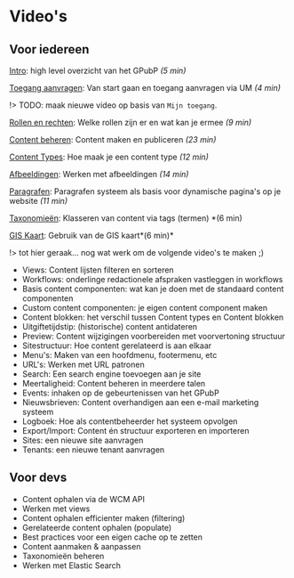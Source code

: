 # Video's 
## Voor iedereen

[Intro](https://watch.screencastify.com/v/6ZDRvr2HjzdGkRUks6G4" ':target="_blank"'): high level overzicht van het GPubP *(5 min)*

[Toegang aanvragen](https://watch.screencastify.com/v/EVbwFYYCuD1hEs2ZcF8G ':target="_blank"'): Van start gaan en toegang aanvragen via UM *(4 min)* 

!> TODO: maak nieuwe video op basis van `Mijn toegang`.

[Rollen en rechten](https://watch.screencastify.com/v/mFKQnDDjDayw8rKRm1p2 ':target="_blank"'): Welke rollen zijn er en wat kan je ermee *(9 min)*

[Content beheren](https://watch.screencastify.com/v/cT6PcWKM6wmLkvyLUP4x ':target="_blank"'): Content maken en publiceren *(23 min)*

[Content Types](https://watch.screencastify.com/v/ZjyAq5pCSHnIbBx61Ayx ':target="_blank"'): Hoe maak je een content type *(12 min)*

[Afbeeldingen](https://watch.screencastify.com/v/F9tMVZ0axwyBZe2VrHjc ':target="_blank"'): Werken met afbeeldingen *(14 min)*

[Paragrafen](https://watch.screencastify.com/v/8mwRM1CKMEjedbUVKsgJ ':target="_blank"'): Paragrafen systeem als basis voor dynamische pagina's op je website *(11 min)*

[Taxonomieën](https://watch.screencastify.com/v/B1tt7ZMZ52bnPtYLyZO5 ':target="_blank"'): Klasseren van content via tags (termen) *(6 min)

[GIS Kaart](https://app.screencastify.com/v3/watch/WtAE4vjNBYYZEvDXbytI ':target="_blank"'): Gebruik van de GIS kaart*(6 min)*


!> tot hier geraak... nog wat werk om de volgende video's te maken ;)

* Views: Content lijsten filteren en sorteren 
* Workflows: onderlinge redactionele afspraken vastleggen in workflows
* Basis content componenten: wat kan je doen met de standaard content componenten 
* Custom content componenten: je eigen content component maken
* Content blokken: het verschil tussen Content types en Content blokken 
* Uitgiftetijdstip: (historische) content antidateren
* Preview: Content wijzigingen voorbereiden met voorvertoning structuur
* Sitestructuur: Hoe content gerelateerd is aan elkaar
* Menu's: Maken van een hoofdmenu, footermenu, etc
* URL's: Werken met URL patronen
* Search: Een search engine toevoegen aan je site
* Meertaligheid: Content beheren in meerdere talen
* Events: inhaken op de gebeurtenissen van het GPubP
* Nieuwsbrieven: Content overhandigen aan een e-mail marketing systeem
* Logboek: Hoe als contentbeheerder het systeem opvolgen
* Export/Import: Content én structuur exporteren en importeren
* Sites: een nieuwe site aanvragen
* Tenants: een nieuwe tenant aanvragen

## Voor devs

* Content ophalen via de WCM API
* Werken met views 
* Content ophalen efficienter maken (filtering)
* Gerelateerde content ophalen (populate)
* Best practices voor een eigen cache op te zetten
* Content aanmaken & aanpassen
* Taxonomieën beheren
* Werken met Elastic Search